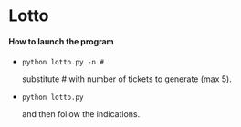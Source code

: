 # Lotto 

#### How to launch the program

-     python lotto.py -n #
    substitute # with number of tickets to generate (max 5).
-     python lotto.py
    and then follow the indications.

